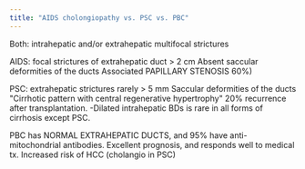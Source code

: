 ```yaml
---
title: "AIDS cholongiopathy vs. PSC vs. PBC"
---
```

Both: intrahepatic and/or extrahepatic multifocal strictures

AIDS: focal strictures of extrahepatic duct &gt; 2 cm
Absent saccular deformities of the ducts
Associated PAPILLARY STENOSIS 60%)

PSC: extrahepatic strictures rarely &gt; 5 mm
Saccular deformities of the ducts
&quot;Cirrhotic pattern with central regenerative hypertrophy&quot;
20% recurrence after transplantation.
-Dilated intrahepatic BDs is rare in all forms of cirrhosis except PSC.

PBC has NORMAL EXTRAHEPATIC DUCTS, and 95% have anti-mitochondrial antibodies. Excellent prognosis, and responds well to medical tx.
Increased risk of HCC (cholangio in PSC)

